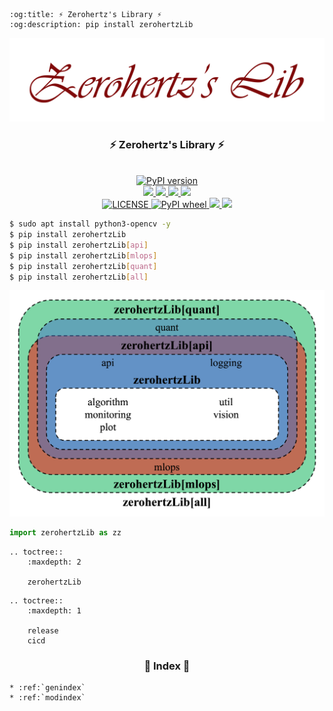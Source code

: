 ```{eval-rst}
:og:title: ⚡ Zerohertz's Library ⚡
:og:description: pip install zerohertzLib
```

<p align="center">
    <img src="_static/logo.png">
</p>

<h3 align = "center">
    ⚡ Zerohertz's Library ⚡
</h3>

<p align="center">
    </br>
    <a href="https://pypi.org/project/zerohertzLib/">
        <img src="https://img.shields.io/pypi/v/zerohertzLib?style=for-the-badge&logo=PyPI&logoColor=FFFFFF&labelColor=3775A9&color=007EC6" alt="PyPI version">
    </a>
    </br>
    <a href="https://github.com/Zerohertz/zerohertzLib">
        <img src="https://img.shields.io/badge/GitHub-181717?style=for-the-badge&logo=GitHub&logoColor=white"/>
    </a>
    <a href="https://jenkins.zerohertz.xyz/blue/organizations/jenkins/zerohertzLib/activity">
        <img src="https://img.shields.io/badge/Jenkins-D24939?style=for-the-badge&logo=Jenkins&logoColor=white"/>
    </a>
    <a href = "https://zerohertz.github.io/python-pkg-cicd/">
        <img src="https://img.shields.io/badge/Zerohertz's%20Blog-800a0a?style=for-the-badge&logo=beatsbydre&logoColor=white"/>
    </a>
    <a href="https://zerohertz.github.io/zerohertzLib/">
        <img src="https://img.shields.io/badge/Sphinx-000000?style=for-the-badge&logo=Sphinx&logoColor=white"/>
    </a>
    </br>
    <a href="https://github.com/Zerohertz/zerohertzLib/blob/master/LICENSE">
        <img src="https://img.shields.io/pypi/l/zerohertzLib", alt="LICENSE">
    </a>
    <a href="https://pypi.org/project/zerohertzLib/">
        <img alt="PyPI wheel" src="https://img.shields.io/pypi/wheel/zerohertzLib">
    </a>
    <a href="https://github.com/psf/black">
        <img src="https://img.shields.io/badge/code%20style-black-black">
    </a>
    <a href="https://app.codacy.com/gh/Zerohertz/zerohertzLib/dashboard?utm_source=gh&utm_medium=referral&utm_content=&utm_campaign=Badge_grade">
        <img src="https://app.codacy.com/project/badge/Grade/b08b1d140ee54ae1aa8ee251cb5888ff"/>
    </a>
</p>

```bash
$ sudo apt install python3-opencv -y
$ pip install zerohertzLib
$ pip install zerohertzLib[api]
$ pip install zerohertzLib[mlops]
$ pip install zerohertzLib[quant]
$ pip install zerohertzLib[all]
```

<p align="center">
    <img src="_static/zerohertzLib.png" width="600"/>
</p>

```python
import zerohertzLib as zz
```

```{eval-rst}
.. toctree::
    :maxdepth: 2

    zerohertzLib
```

```{eval-rst}
.. toctree::
    :maxdepth: 1

    release
    cicd
```

<h3 align = "center">
    📇 Index 📇
</h3>

```{eval-rst}
* :ref:`genindex`
* :ref:`modindex`
```
